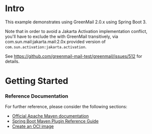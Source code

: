 # Intro

This example demonstrates using GreenMail 2.0.x using Spring Boot 3.

Note that in order to avoid a Jakarta Activation implementation conflict,
you'll have to exclude the with GreenMail transitively, via com.sun.mail:jakarta.mail:2.0x provided 
version of `com.sun.activation:jakarta.activation`.

See https://github.com/greenmail-mail-test/greenmail/issues/512 for details.

# Getting Started

### Reference Documentation
For further reference, please consider the following sections:

* [Official Apache Maven documentation](https://maven.apache.org/guides/index.html)
* [Spring Boot Maven Plugin Reference Guide](https://docs.spring.io/spring-boot/docs/3.0.1/maven-plugin/reference/html/)
* [Create an OCI image](https://docs.spring.io/spring-boot/docs/3.0.1/maven-plugin/reference/html/#build-image)

